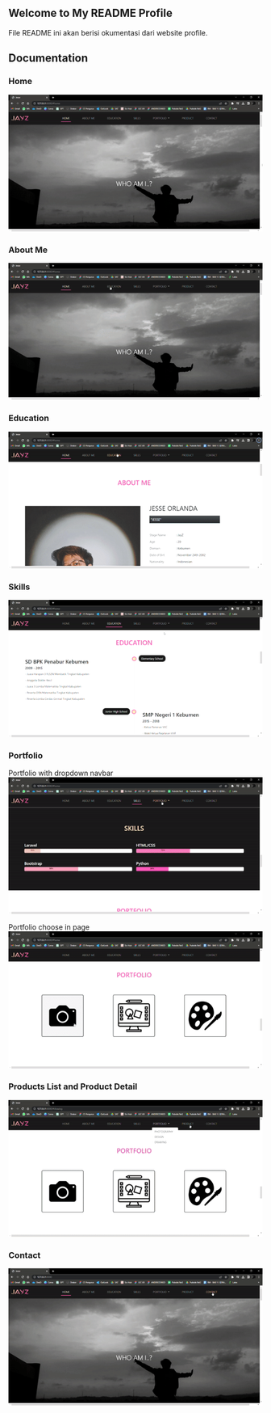 ## Welcome to My README Profile
File README ini akan berisi okumentasi dari website profile.


## Documentation
### Home
![Home](https://github.com/sifrajo/profile/blob/main/documentation/Home.gif)

### About Me
![AboutMe](https://github.com/sifrajo/profile/blob/main/documentation/About%20Me.gif)

### Education
![Education](https://github.com/sifrajo/profile/blob/main/documentation/Education.gif)

### Skills
![Skills](https://github.com/sifrajo/profile/blob/main/documentation/Skills.gif)

### Portfolio
Portfolio with dropdown navbar
![Portfolio](https://github.com/sifrajo/profile/blob/main/documentation/Portfolio%201.gif)

Portfolio choose in page
![Portfolio](https://github.com/sifrajo/profile/blob/main/documentation/Portfolio%202.gif)

### Products List and Product Detail
![Products](https://github.com/sifrajo/profile/blob/main/documentation/Products.gif)

### Contact
![Contact](https://github.com/sifrajo/profile/blob/main/documentation/Contact.gif)
